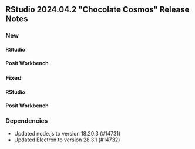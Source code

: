 ## RStudio 2024.04.2 "Chocolate Cosmos" Release Notes


### New

#### RStudio

#### Posit Workbench

### Fixed

#### RStudio

#### Posit Workbench

### Dependencies

- Updated node.js to version 18.20.3 (#14731)
- Updated Electron to version 28.3.1 (#14732)
